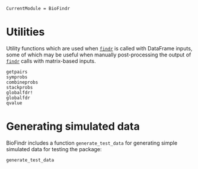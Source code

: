 ```@meta
CurrentModule = BioFindr
```

# Utilities

Utility functions which are used when [`findr`](@ref) is called with DataFrame inputs, some of which may be useful when manually post-processing the output of [`findr`](@ref) calls with matrix-based inputs.

```@docs
getpairs
symprobs
combineprobs
stackprobs
globalfdr!
globalfdr
qvalue
```

# Generating simulated data

BioFindr includes a function `generate_test_data` for generating simple simulated data for testing the package:

```@docs
generate_test_data
```
